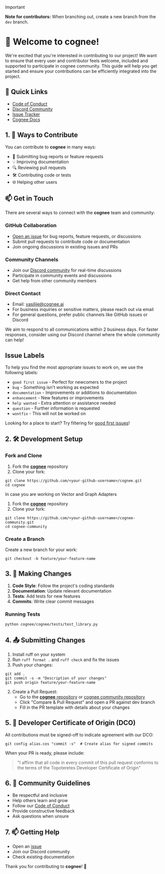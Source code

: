 > [!IMPORTANT]
> **Note for contributors:** When branching out, create a new branch from the `dev` branch.

# 🎉 Welcome to **cognee**! 

We're excited that you're interested in contributing to our project! 
We want to ensure that every user and contributor feels welcome, included and supported to participate in cognee community. 
This guide will help you get started and ensure your contributions can be efficiently integrated into the project.

## 🌟 Quick Links

- [Code of Conduct](CODE_OF_CONDUCT.md)
- [Discord Community](https://discord.gg/bcy8xFAtfd)  
- [Issue Tracker](https://github.com/topoteretes/cognee/issues)
- [Cognee Docs](https://docs.cognee.ai)

## 1. 🚀 Ways to Contribute

You can contribute to **cognee** in many ways:

- 📝 Submitting bug reports or feature requests
- 💡 Improving documentation
- 🔍 Reviewing pull requests
- 🛠️ Contributing code or tests
- 🌐 Helping other users

## 📫 Get in Touch

There are several ways to connect with the **cognee** team and community:

### GitHub Collaboration
- [Open an issue](https://github.com/topoteretes/cognee/issues) for bug reports, feature requests, or discussions
- Submit pull requests to contribute code or documentation
- Join ongoing discussions in existing issues and PRs

### Community Channels
- Join our [Discord community](https://discord.gg/bcy8xFAtfd) for real-time discussions
- Participate in community events and discussions
- Get help from other community members

### Direct Contact
- Email: vasilije@cognee.ai
- For business inquiries or sensitive matters, please reach out via email
- For general questions, prefer public channels like GitHub issues or Discord

We aim to respond to all communications within 2 business days. For faster responses, consider using our Discord channel where the whole community can help!

## Issue Labels

To help you find the most appropriate issues to work on, we use the following labels:

- `good first issue` - Perfect for newcomers to the project
- `bug` - Something isn't working as expected
- `documentation` - Improvements or additions to documentation
- `enhancement` - New features or improvements
- `help wanted` - Extra attention or assistance needed
- `question` - Further information is requested
- `wontfix` - This will not be worked on

Looking for a place to start? Try filtering for [good first issues](https://github.com/topoteretes/cognee/labels/good%20first%20issue)!


## 2. 🛠️ Development Setup

### Fork and Clone

1. Fork the [**cognee**](https://github.com/topoteretes/cognee) repository
2. Clone your fork:
```shell
git clone https://github.com/<your-github-username>/cognee.git
cd cognee
```
In case you are working on Vector and Graph Adapters
1. Fork the [**cognee**](https://github.com/topoteretes/cognee-community) repository
2. Clone your fork:
```shell
git clone https://github.com/<your-github-username>/cognee-community.git
cd cognee-community
```

### Create a Branch

Create a new branch for your work:
```shell
git checkout -b feature/your-feature-name
```

## 3. 🎯 Making Changes

1. **Code Style**: Follow the project's coding standards
2. **Documentation**: Update relevant documentation
3. **Tests**: Add tests for new features
4. **Commits**: Write clear commit messages

### Running Tests
```shell
python cognee/cognee/tests/test_library.py
```

## 4. 📤 Submitting Changes

1. Install ruff on your system
2. Run ```ruff format .``` and ``` ruff check ``` and fix the issues
3. Push your changes:
```shell
git add .
git commit -s -m "Description of your changes"
git push origin feature/your-feature-name
```

2. Create a Pull Request:
   - Go to the [**cognee** repository](https://github.com/topoteretes/cognee) or [cognee community repository](https://github.com/topoteretes/cognee-community)
   - Click "Compare & Pull Request" and open a PR against dev branch
   - Fill in the PR template with details about your changes

## 5. 📜 Developer Certificate of Origin (DCO)

All contributions must be signed-off to indicate agreement with our DCO:

```shell
git config alias.cos "commit -s"  # Create alias for signed commits
```

When your PR is ready, please include:
> "I affirm that all code in every commit of this pull request conforms to the terms of the Topoteretes Developer Certificate of Origin"

## 6. 🤝 Community Guidelines

- Be respectful and inclusive
- Help others learn and grow
- Follow our [Code of Conduct](CODE_OF_CONDUCT.md)
- Provide constructive feedback
- Ask questions when unsure

## 7. 📫 Getting Help

- Open an [issue](https://github.com/topoteretes/cognee/issues)
- Join our Discord community
- Check existing documentation

Thank you for contributing to **cognee**! 🌟

